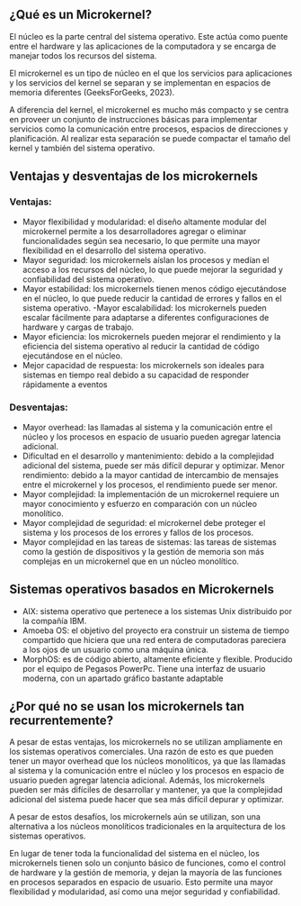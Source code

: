 
## ¿Qué es un Microkernel?
El núcleo es la parte central del sistema operativo. Este actúa como puente entre el hardware y 
las aplicaciones de la computadora y se encarga de manejar todos los recursos del sistema. 

El microkernel es un tipo de núcleo en el que los servicios para aplicaciones y los servicios del 
kernel se separan y se implementan en espacios de memoria diferentes (GeeksForGeeks, 2023). 

A diferencia del kernel, el microkernel es mucho más compacto y se centra en proveer un 
conjunto de instrucciones básicas para implementar servicios como la comunicación entre 
procesos, espacios de direcciones y planificación. Al realizar esta separación se puede 
compactar el tamaño del kernel y también del sistema operativo.

## Ventajas y desventajas de los microkernels
### Ventajas:
- Mayor flexibilidad y modularidad: el diseño altamente modular del microkernel permite a los 
desarrolladores agregar o eliminar funcionalidades según sea necesario, lo que permite una 
mayor flexibilidad en el desarrollo del sistema operativo.
- Mayor seguridad: los microkernels aíslan los procesos y medían el acceso a los recursos del 
núcleo, lo que puede mejorar la seguridad y confiabilidad del sistema operativo.
- Mayor estabilidad: los microkernels tienen menos código ejecutándose en el núcleo, lo que puede 
reducir la cantidad de errores y fallos en el sistema operativo.
 -Mayor escalabilidad: los microkernels pueden escalar fácilmente para adaptarse a diferentes 
configuraciones de hardware y cargas de trabajo.
- Mayor eficiencia: los microkernels pueden mejorar el rendimiento y la eficiencia del sistema 
operativo al reducir la cantidad de código ejecutándose en el núcleo.
- Mejor capacidad de respuesta: los microkernels son ideales para sistemas en tiempo real debido 
a su capacidad de responder rápidamente a eventos

### Desventajas:
- Mayor overhead: las llamadas al sistema y la comunicación entre el núcleo y los procesos en 
espacio de usuario pueden agregar latencia adicional.
- Dificultad en el desarrollo y mantenimiento: debido a la complejidad adicional del sistema, puede 
ser más difícil depurar y optimizar.
Menor rendimiento: debido a la mayor cantidad de intercambio de mensajes entre el microkernel 
y los procesos, el rendimiento puede ser menor.
- Mayor complejidad: la implementación de un microkernel requiere un mayor conocimiento y 
esfuerzo en comparación con un núcleo monolítico.
- Mayor complejidad de seguridad: el microkernel debe proteger el sistema y los procesos de los 
errores y fallos de los procesos.
- Mayor complejidad en las tareas de sistemas: las tareas de sistemas como la gestión de 
dispositivos y la gestión de memoria son más complejas en un microkernel que en un núcleo 
monolítico.

## Sistemas operativos basados en Microkernels
- AIX: sistema operativo que pertenece a los sistemas Unix distribuido por la compañía
IBM.
- Amoeba OS: el objetivo del proyecto era construir un sistema de tiempo compartido que 
hiciera que una red entera de computadoras pareciera a los ojos de un usuario como una 
máquina única. 
- MorphOS: es de código abierto, altamente eficiente y flexible. Producido por el equipo de 
Pegasos PowerPc. Tiene una interfaz de usuario moderna, con un apartado gráfico 
bastante adaptable

## ¿Por qué no se usan los microkernels tan recurrentemente?
A pesar de estas ventajas, los microkernels no se utilizan ampliamente en los sistemas operativos 
comerciales. Una razón de esto es que pueden tener un mayor overhead que los núcleos 
monolíticos, ya que las llamadas al sistema y la comunicación entre el núcleo y los procesos en 
espacio de usuario pueden agregar latencia adicional. Además, los microkernels pueden ser más 
difíciles de desarrollar y mantener, ya que la complejidad adicional del sistema puede hacer que 
sea más difícil depurar y optimizar.

A pesar de estos desafíos, los microkernels aún se utilizan, son una alternativa a los núcleos 
monolíticos tradicionales en la arquitectura de los sistemas operativos. 

En lugar de tener toda la 
funcionalidad del sistema en el núcleo, los microkernels tienen solo un conjunto básico de 
funciones, como el control de hardware y la gestión de memoria, y dejan la mayoría de las 
funciones en procesos separados en espacio de usuario. Esto permite una mayor flexibilidad y 
modularidad, así como una mejor seguridad y confiabilidad.